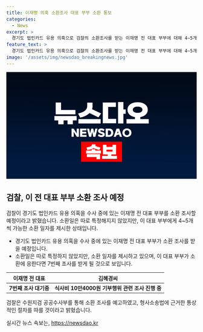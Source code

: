 ```yaml
---
title: 이재명 의혹 소환조사 대표 부부 소환 통보
categories:
  - News
excerpt: >
  경기도 법인카드 유용 의혹으로 검찰의 소환조사를 받는 이재명 전 대표 부부에 대해 4∼5개씩 가능한 소환 일자를 제시한 상태다. 검찰은 이 대표가 출석할 경우 7번째 조사를 받게 되는데, 수원지검은 혐의에 대한 당사자 진술과 소명을 듣고 사건을 처리할 것이라고 밝혀 형사소송법에 근거해 소환했다. 지난 대선 과정에서 불거진 경기도 법인카드 유용 의혹은 2018∼2019년 도지사로 있던 이 전 대표와 배우자인 김혜경씨가 도청 별정직 공무원 등에게 법인카드로 음식값 등을 결제한 것으로 알려졌다. 이 사건으로 피의자로 조사를 받은 것은 이번이 7번째인데, 국민권익위는 김씨가 법인카드를 유용한 사실을 알았을 가능성이 있는 것으로 보고 있다. 
feature_text: >
  경기도 법인카드 유용 의혹으로 검찰의 소환조사를 받는 이재명 전 대표 부부에 대해 4∼5개씩 가능한 소환 일자를 제시한 상태다. 검찰은 이 대표가 출석할 경우 7번째 조사를 받게 되는데, 수원지검은 혐의에 대한 당사자 진술과 소명을 듣고 사건을 처리할 것이라고 밝혀 형사소송법에 근거해 소환했다. 지난 대선 과정에서 불거진 경기도 법인카드 유용 의혹은 2018∼2019년 도지사로 있던 이 전 대표와 배우자인 김혜경씨가 도청 별정직 공무원 등에게 법인카드로 음식값 등을 결제한 것으로 알려졌다. 이 사건으로 피의자로 조사를 받은 것은 이번이 7번째인데, 국민권익위는 김씨가 법인카드를 유용한 사실을 알았을 가능성이 있는 것으로 보고 있다. 
image: '/assets/img/newsdao_breakingnews.jpg'
---
```


<p><img src="/assets/img/newsdao_breakingnews.jpg" alt="ontimetimes 속보" /></p>

<h2 data-ke-size="size26">검찰, 이 전 대표 부부 소환 조사 예정</h2>

<p data-ke-size="size16">검찰이 경기도 법인카드 유용 의혹을 수사 중에 있는 이재명 전 대표 부부를 소환 조사할 예정이라고 밝혔습니다. 소환일은 따로 특정해지지 않았지만, 이 대표 부부에게 4~5개씩 가능한 소환 일자를 제시한 상태입니다.</p>

<ul>
<li>경기도 법인카드 유용 의혹을 수사 중에 있는 이재명 전 대표 부부가 소환 조사를 받을 예정입니다.</li>
<li>소환일은 따로 특정하지 않았지만, 소환 일자를 제시하고 있으며, 이 대표 부부가 소환에 응한다면 7번째 조사를 받게 될 것으로 보입니다.</li>
</ul>

<table>
<thead>
<tr>
<th style="text-align: center; height: 17px;"><b>이재명 전 대표</b></th>
<th style="text-align: center; height: 17px;"><b>김혜경씨</b></th>
</tr>
</thead>
<tbody>
<tr>
<td style="text-align: center; height: 17px;"><b>7번째 조사 대기중</b></td>
<td style="text-align: center; height: 17px;"><b>식사비 10만4000원 기부행위 관련 조사 진행 중</b></td>
</tr>
</tbody>
</table>

<p data-ke-size="size16">검찰은 수원지검 공공수사부를 통해 소환 조사를 예고하였고, 형사소송법에 근거한 통상적인 절차를 따를 것이라고 밝혔습니다.</p>
실시간 뉴스 속보는, <a href="https://newsdao.kr" rel="dofollow">https://newsdao.kr</a>


